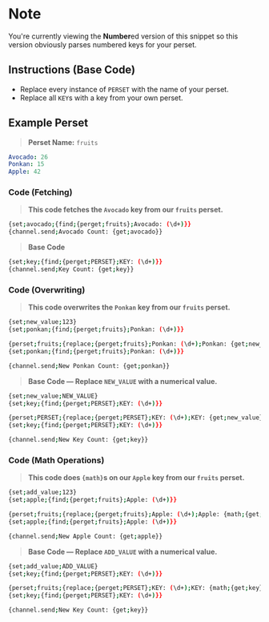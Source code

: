 # Note
You're currently viewing the **Number**ed version of this snippet so this version obviously parses numbered keys for your perset.

## Instructions (Base Code)
- Replace every instance of `PERSET` with the name of your perset.
- Replace all `KEY`s with a key from your own perset.

## Example Perset
> **Perset Name:** `fruits`
```yaml
Avocado: 26
Ponkan: 15
Apple: 42
```

### Code (Fetching)
> **This code fetches the `Avocado` key from our `fruits` perset.**
```sh
{set;avocado;{find;{perget;fruits};Avocado: (\d+)}}
{channel.send;Avocado Count: {get;avocado}}
```
> **Base Code**
```sh
{set;key;{find;{perget;PERSET};KEY: (\d+)}}
{channel.send;Key Count: {get;key}}
```



### Code (Overwriting)
> **This code overwrites the `Ponkan` key from our `fruits` perset.**
```sh
{set;new_value;123}
{set;ponkan;{find;{perget;fruits};Ponkan: (\d+)}}

{perset;fruits;{replace;{perget;fruits};Ponkan: (\d+);Ponkan: {get;new_value}}}
{set;ponkan;{find;{perget;fruits};Ponkan: (\d+)}}

{channel.send;New Ponkan Count: {get;ponkan}}
```
> **Base Code — Replace `NEW_VALUE` with a numerical value.**
```sh
{set;new_value;NEW_VALUE}
{set;key;{find;{perget;PERSET};KEY: (\d+)}}

{perset;PERSET;{replace;{perget;PERSET};KEY: (\d+);KEY: {get;new_value}}}
{set;key;{find;{perget;PERSET};KEY: (\d+)}}

{channel.send;New Key Count: {get;key}}
```



### Code (Math Operations)
> **This code does `{math}`s on our `Apple` key from our `fruits` perset.**
```sh
{set;add_value;123}
{set;apple;{find;{perget;fruits};Apple: (\d+)}}

{perset;fruits;{replace;{perget;fruits};Apple: (\d+);Apple: {math;{get;apple}+{get;add_value}}}}
{set;apple;{find;{perget;fruits};Apple: (\d+)}}

{channel.send;New Apple Count: {get;apple}}
```
> **Base Code — Replace `ADD_VALUE` with a numerical value.**
```sh
{set;add_value;ADD_VALUE}
{set;key;{find;{perget;PERSET};KEY: (\d+)}}

{perset;fruits;{replace;{perget;PERSET};KEY: (\d+);KEY: {math;{get;key}+{get;add_value}}}}
{set;key;{find;{perget;PERSET};KEY: (\d+)}}

{channel.send;New Key Count: {get;key}}
```
